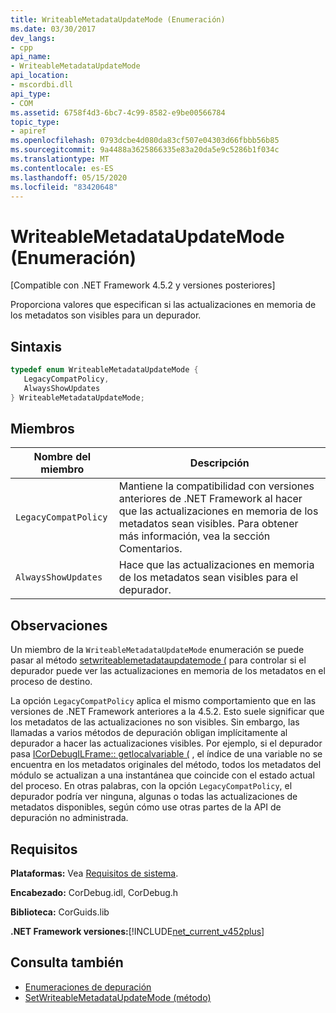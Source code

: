 ```yaml
---
title: WriteableMetadataUpdateMode (Enumeración)
ms.date: 03/30/2017
dev_langs:
- cpp
api_name:
- WriteableMetadataUpdateMode
api_location:
- mscordbi.dll
api_type:
- COM
ms.assetid: 6758f4d3-6bc7-4c99-8582-e9be00566784
topic_type:
- apiref
ms.openlocfilehash: 0793dcbe4d080da83cf507e04303d66fbbb56b85
ms.sourcegitcommit: 9a4488a3625866335e83a20da5e9c5286b1f034c
ms.translationtype: MT
ms.contentlocale: es-ES
ms.lasthandoff: 05/15/2020
ms.locfileid: "83420648"
---
```

# <a name="writeablemetadataupdatemode-enumeration"></a>WriteableMetadataUpdateMode (Enumeración)
[Compatible con .NET Framework 4.5.2 y versiones posteriores]  
  
 Proporciona valores que especifican si las actualizaciones en memoria de los metadatos son visibles para un depurador.  
  
## <a name="syntax"></a>Sintaxis  
  
```cpp
typedef enum WriteableMetadataUpdateMode {  
   LegacyCompatPolicy,  
   AlwaysShowUpdates  
} WriteableMetadataUpdateMode;  
```  
  
## <a name="members"></a>Miembros  
  
|Nombre del miembro|Descripción|  
|-----------------|-----------------|  
|`LegacyCompatPolicy`|Mantiene la compatibilidad con versiones anteriores de .NET Framework al hacer que las actualizaciones en memoria de los metadatos sean visibles. Para obtener más información, vea la sección Comentarios.|  
|`AlwaysShowUpdates`|Hace que las actualizaciones en memoria de los metadatos sean visibles para el depurador.|  
  
## <a name="remarks"></a>Observaciones  
 Un miembro de la `WriteableMetadataUpdateMode` enumeración se puede pasar al método [setwriteablemetadataupdatemode (](icordebugprocess7-setwriteablemetadataupdatemode-method.md) para controlar si el depurador puede ver las actualizaciones en memoria de los metadatos en el proceso de destino.  
  
 La opción `LegacyCompatPolicy` aplica el mismo comportamiento que en las versiones de .NET Framework anteriores a la 4.5.2. Esto suele significar que los metadatos de las actualizaciones no son visibles. Sin embargo, las llamadas a varios métodos de depuración obligan implícitamente al depurador a hacer las actualizaciones visibles. Por ejemplo, si el depurador pasa [ICorDebugILFrame:: getlocalvariable (](icordebugilframe-getlocalvariable-method.md) , el índice de una variable no se encuentra en los metadatos originales del método, todos los metadatos del módulo se actualizan a una instantánea que coincide con el estado actual del proceso. En otras palabras, con la opción `LegacyCompatPolicy`, el depurador podría ver ninguna, algunas o todas las actualizaciones de metadatos disponibles, según cómo use otras partes de la API de depuración no administrada.  
  
## <a name="requirements"></a>Requisitos  
 **Plataformas:** Vea [Requisitos de sistema](../../get-started/system-requirements.md).  
  
 **Encabezado:** CorDebug.idl, CorDebug.h  
  
 **Biblioteca:** CorGuids.lib  
  
 **.NET Framework versiones:**[!INCLUDE[net_current_v452plus](../../../../includes/net-current-v452plus-md.md)]  
  
## <a name="see-also"></a>Consulta también

- [Enumeraciones de depuración](debugging-enumerations.md)
- [SetWriteableMetadataUpdateMode (método)](icordebugprocess7-setwriteablemetadataupdatemode-method.md)
